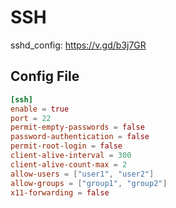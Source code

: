 # SSH

sshd_config: https://v.gd/b3j7GR

## Config File

```toml
[ssh]
enable = true
port = 22
permit-empty-passwords = false
password-authentication = false
permit-root-login = false
client-alive-interval = 300
client-alive-count-max = 2
allow-users = ["user1", "user2"]
allow-groups = ["group1", "group2"]
x11-forwarding = false
```